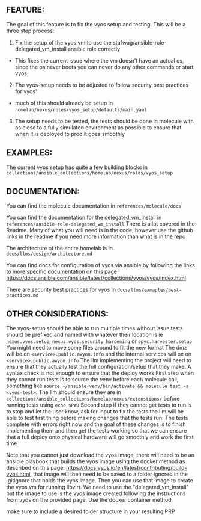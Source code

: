 ## FEATURE:

The goal of this feature is to fix the vyos setup and testing. This will be a three step process:

1. Fix the setup of the vyos vm to use the stafwag/ansible-role-delegated_vm_install ansible role correctly
- This fixes the current issue where the vm doesn't have an actual os, since the os never boots you can never do any other commands or start vyos
2. The vyos-setup needs to be adjusted to follow security best practices for vyos'
- much of this should already be setup in `homelab/nexus/roles/vyos_setup/defaults/main.yaml`
3. The setup needs to be tested, the tests should be done in molecule with as close to a fully simulated environment as possible to ensure that when it is deployed to prod it goes smoothly

## EXAMPLES:

The current vyos setup has quite a few building blocks in `collections/ansible_collections/homelab/nexus/roles/vyos_setup`

## DOCUMENTATION:

You can find the molecule documentation in `references/molecule/docs`

You can find the documentation for the delegated_vm_install in `references/ansible-role-delegated_vm_install`
There is a lot covered in the Readme. Many of what you will need is in the code, however use the github links in the readme if you need more information than what is in the repo

The architecture of the entire homelab is in `docs/llms/design/architecture.md`

You can find docs for configuration of vyos via ansible by following the links to more specific documentation on this page https://docs.ansible.com/ansible/latest/collections/vyos/vyos/index.html

There are security best practices for vyos in `docs/llms/exmaples/best-practices.md`

## OTHER CONSIDERATIONS:

The vyos-setup should be able to run multiple times without issue
tests should be prefixed and named with whatever their location is ie `nexus.vyos.setup`, `nexus.vyos.security_hardening` or `epyc.harvester.setup`
You might need to move some files around to fit the new format
The dmz will be on `<service>.public.awynn.info` and the internal services will be on `<service>.public.awynn.info`
The llm implementing the project will need to ensure that they actually test the full configuration/setup that they make. A syntax check is not enough to ensure that the deploy works
First step when they cannot run tests is to source the venv before each molecule call, something like `source ~/ansible-venv/bin/activate && molecule test -s <vyos-test>`. The llm should ensure they are in `collections/ansible_collections/homelab/nexus/extenstions/` before running tests using `echo $PWD`
Second step if they cannot get tests to run is to stop and let the user know, ask for input to fix the tests
the llm will be able to test first thing before making changes that the tests run. The tests complete with errors right now and the goal of these changes is to finish implementing them and then get the tests working so that we can ensure that a full deploy onto physical hardware will go smoothly and work the first time

Note that you cannot just download the vyos image, there will need to be an ansible playbook that builds the vyos image using the docker method as described on this page: https://docs.vyos.io/en/latest/contributing/build-vyos.html, that image will then need to be saved to a folder ignored in the .gitignore that holds the vyos image. Then you can use that image to create the vyos vm for running libvirt. We need to use the "delegated_vm_install" but the image to use is the vyos image created following the instructions from vyos on the provided page. Use the docker container method

make sure to include a desired folder structure in your resulting PRP
